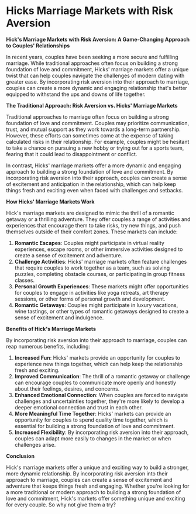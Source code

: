 # Hicks Marriage Markets with Risk Aversion

**Hick's Marriage Markets with Risk Aversion: A Game-Changing Approach to Couples' Relationships**

In recent years, couples have been seeking a more secure and fulfilling marriage. While traditional approaches often focus on building a strong foundation of love and commitment, Hicks' marriage markets offer a unique twist that can help couples navigate the challenges of modern dating with greater ease. By incorporating risk aversion into their approach to marriage, couples can create a more dynamic and engaging relationship that's better equipped to withstand the ups and downs of life together.

**The Traditional Approach: Risk Aversion vs. Hicks' Marriage Markets**

Traditional approaches to marriage often focus on building a strong foundation of love and commitment. Couples may prioritize communication, trust, and mutual support as they work towards a long-term partnership. However, these efforts can sometimes come at the expense of taking calculated risks in their relationship. For example, couples might be hesitant to take a chance on pursuing a new hobby or trying out for a sports team, fearing that it could lead to disappointment or conflict.

In contrast, Hicks' marriage markets offer a more dynamic and engaging approach to building a strong foundation of love and commitment. By incorporating risk aversion into their approach, couples can create a sense of excitement and anticipation in the relationship, which can help keep things fresh and exciting even when faced with challenges and setbacks.

**How Hicks' Marriage Markets Work**

Hick's marriage markets are designed to mimic the thrill of a romantic getaway or a thrilling adventure. They offer couples a range of activities and experiences that encourage them to take risks, try new things, and push themselves outside of their comfort zones. These markets can include:

1. **Romantic Escapes**: Couples might participate in virtual reality experiences, escape rooms, or other immersive activities designed to create a sense of excitement and adventure.
2. **Challenge Activities**: Hicks' marriage markets often feature challenges that require couples to work together as a team, such as solving puzzles, completing obstacle courses, or participating in group fitness classes.
3. **Personal Growth Experiences**: These markets might offer opportunities for couples to engage in activities like yoga retreats, art therapy sessions, or other forms of personal growth and development.
4. **Romantic Getaways**: Couples might participate in luxury vacations, wine tastings, or other types of romantic getaways designed to create a sense of excitement and indulgence.

**Benefits of Hick's Marriage Markets**

By incorporating risk aversion into their approach to marriage, couples can reap numerous benefits, including:

1. **Increased Fun**: Hicks' markets provide an opportunity for couples to experience new things together, which can help keep the relationship fresh and exciting.
2. **Improved Communication**: The thrill of a romantic getaway or challenge can encourage couples to communicate more openly and honestly about their feelings, desires, and concerns.
3. **Enhanced Emotional Connection**: When couples are forced to navigate challenges and uncertainties together, they're more likely to develop a deeper emotional connection and trust in each other.
4. **More Meaningful Time Together**: Hicks' markets can provide an opportunity for couples to spend quality time together, which is essential for building a strong foundation of love and commitment.
5. **Increased Flexibility**: By incorporating risk aversion into their approach, couples can adapt more easily to changes in the market or when challenges arise.

**Conclusion**

Hick's marriage markets offer a unique and exciting way to build a stronger, more dynamic relationship. By incorporating risk aversion into their approach to marriage, couples can create a sense of excitement and adventure that keeps things fresh and engaging. Whether you're looking for a more traditional or modern approach to building a strong foundation of love and commitment, Hick's markets offer something unique and exciting for every couple. So why not give them a try?
